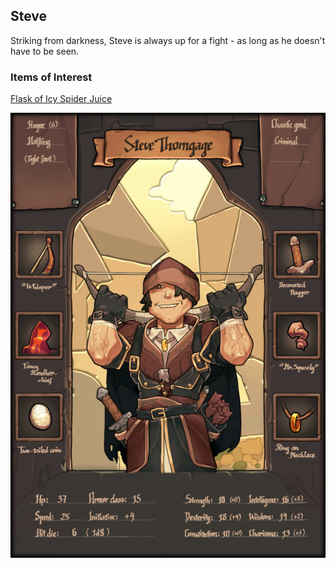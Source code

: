 <!-- TITLE: Steve -->
<!-- SUBTITLE: The Inked Dagger -->

## Steve
Striking from darkness, Steve is always up for a fight - as long as he doesn't have to be seen.

### Items of Interest
[Flask of Icy Spider Juice](/items/icy-spider-juice)

![Steve](/uploads/steve.jpg "Steve")